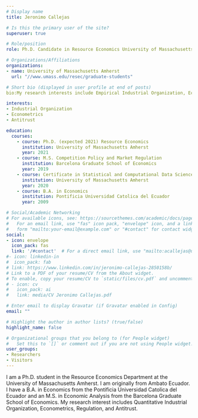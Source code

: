 ```yaml
---
# Display name
title: Jeronimo Callejas

# Is this the primary user of the site?
superuser: true

# Role/position
role: Ph.D. Candidate in Resource Economics University of Massachusetts Amherst

# Organizations/Affiliations
organizations:
- name: University of Massachusetts Amherst
  url: "//www.umass.edu/resec/graduate-students"

# Short bio (displayed in user profile at end of posts)
bio:My research interests include Empirical Industrial Organization, Econometrics, Regulation and Antitrust.

interests:
- Industrial Organization
- Econometrics
- Antitrust

education:
  courses:
    - course: Ph.D. (expected 2021) Resource Economics
      institution: University of Massachusetts Amherst
      year: 2021
    - course: M.S. Competition Policy and Market Regulation
      institution: Barcelona Graduate School of Economics
      year: 2019
    - course: Certificate in Statistical and Computational Data Science
      institution: University of Massachusetts Amherst
      year: 2020
    - course: B.A. in Economics
      institution: Pontificia Universidad Catolica del Ecuador
      year: 2009

# Social/Academic Networking
# For available icons, see: https://sourcethemes.com/academic/docs/page-builder/#icons
#   For an email link, use "fas" icon pack, "envelope" icon, and a link in the
#   form "mailto:your-email@example.com" or "#contact" for contact widget.
social:
- icon: envelope
  icon_pack: fas
  link: '/#contact'  # For a direct email link, use "mailto:acallejas@umass.edu".
#- icon: linkedin-in
#  icon_pack: fab
# link: https://www.linkedin.com/in/jeronimo-callejas-2850158b/
# Link to a PDF of your resume/CV from the About widget.
# To enable, copy your resume/CV to `static/files/cv.pdf` and uncomment the lines below.
# - icon: cv
#   icon_pack: ai
#   link: media/CV Jeronimo Callejas.pdf

# Enter email to display Gravatar (if Gravatar enabled in Config)
email: ""

# Highlight the author in author lists? (true/false)
highlight_name: false

# Organizational groups that you belong to (for People widget)
#   Set this to `[]` or comment out if you are not using People widget.
user_groups:
- Researchers
- Visitors
---
```


I am a Ph.D. student in the Resource Economics Department at the University of Massachusetts Amherst. I am originally from Ambato Ecuador. I have a B.A. in Economics from the Pontificia Universidad Catolica del Ecuador and an M.S. in Economic Analysis from the Barcelona Graduate School of Economics. My research interest includes Quantitative Industrial Organization, Econometrics, Regulation, and Antitrust.
